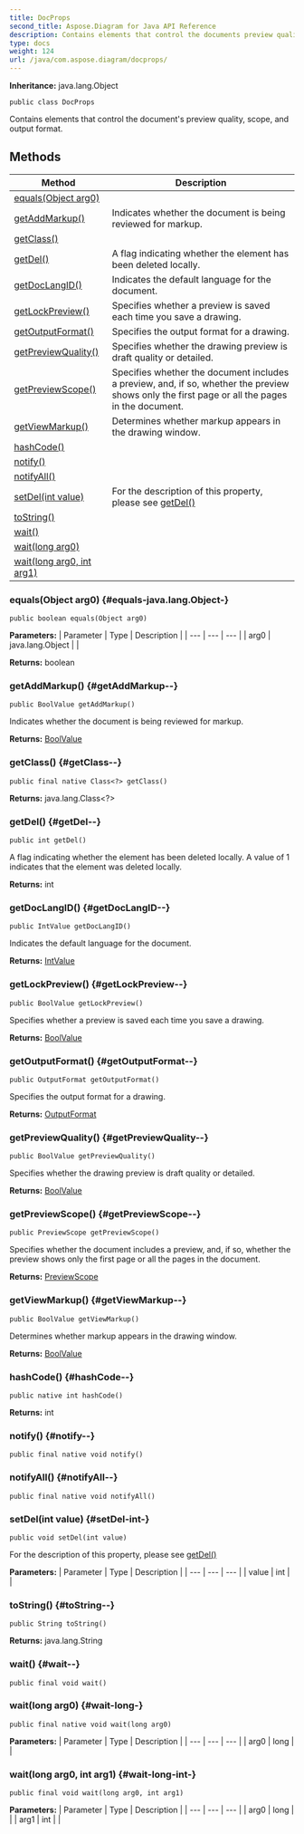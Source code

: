 ```yaml
---
title: DocProps
second_title: Aspose.Diagram for Java API Reference
description: Contains elements that control the documents preview quality scope and output format.
type: docs
weight: 124
url: /java/com.aspose.diagram/docprops/
---
```


**Inheritance:**
java.lang.Object
```
public class DocProps
```

Contains elements that control the document's preview quality, scope, and output format.
## Methods

| Method | Description |
| --- | --- |
| [equals(Object arg0)](#equals-java.lang.Object-) |  |
| [getAddMarkup()](#getAddMarkup--) | Indicates whether the document is being reviewed for markup. |
| [getClass()](#getClass--) |  |
| [getDel()](#getDel--) | A flag indicating whether the element has been deleted locally. |
| [getDocLangID()](#getDocLangID--) | Indicates the default language for the document. |
| [getLockPreview()](#getLockPreview--) | Specifies whether a preview is saved each time you save a drawing. |
| [getOutputFormat()](#getOutputFormat--) | Specifies the output format for a drawing. |
| [getPreviewQuality()](#getPreviewQuality--) | Specifies whether the drawing preview is draft quality or detailed. |
| [getPreviewScope()](#getPreviewScope--) | Specifies whether the document includes a preview, and, if so, whether the preview shows only the first page or all the pages in the document. |
| [getViewMarkup()](#getViewMarkup--) | Determines whether markup appears in the drawing window. |
| [hashCode()](#hashCode--) |  |
| [notify()](#notify--) |  |
| [notifyAll()](#notifyAll--) |  |
| [setDel(int value)](#setDel-int-) | For the description of this property, please see [getDel()](../../com.aspose.diagram/docprops\#getDel--) |
| [toString()](#toString--) |  |
| [wait()](#wait--) |  |
| [wait(long arg0)](#wait-long-) |  |
| [wait(long arg0, int arg1)](#wait-long-int-) |  |
### equals(Object arg0) {#equals-java.lang.Object-}
```
public boolean equals(Object arg0)
```




**Parameters:**
| Parameter | Type | Description |
| --- | --- | --- |
| arg0 | java.lang.Object |  |

**Returns:**
boolean
### getAddMarkup() {#getAddMarkup--}
```
public BoolValue getAddMarkup()
```


Indicates whether the document is being reviewed for markup.

**Returns:**
[BoolValue](../../com.aspose.diagram/boolvalue)
### getClass() {#getClass--}
```
public final native Class<?> getClass()
```




**Returns:**
java.lang.Class<?>
### getDel() {#getDel--}
```
public int getDel()
```


A flag indicating whether the element has been deleted locally. A value of 1 indicates that the element was deleted locally.

**Returns:**
int
### getDocLangID() {#getDocLangID--}
```
public IntValue getDocLangID()
```


Indicates the default language for the document.

**Returns:**
[IntValue](../../com.aspose.diagram/intvalue)
### getLockPreview() {#getLockPreview--}
```
public BoolValue getLockPreview()
```


Specifies whether a preview is saved each time you save a drawing.

**Returns:**
[BoolValue](../../com.aspose.diagram/boolvalue)
### getOutputFormat() {#getOutputFormat--}
```
public OutputFormat getOutputFormat()
```


Specifies the output format for a drawing.

**Returns:**
[OutputFormat](../../com.aspose.diagram/outputformat)
### getPreviewQuality() {#getPreviewQuality--}
```
public BoolValue getPreviewQuality()
```


Specifies whether the drawing preview is draft quality or detailed.

**Returns:**
[BoolValue](../../com.aspose.diagram/boolvalue)
### getPreviewScope() {#getPreviewScope--}
```
public PreviewScope getPreviewScope()
```


Specifies whether the document includes a preview, and, if so, whether the preview shows only the first page or all the pages in the document.

**Returns:**
[PreviewScope](../../com.aspose.diagram/previewscope)
### getViewMarkup() {#getViewMarkup--}
```
public BoolValue getViewMarkup()
```


Determines whether markup appears in the drawing window.

**Returns:**
[BoolValue](../../com.aspose.diagram/boolvalue)
### hashCode() {#hashCode--}
```
public native int hashCode()
```




**Returns:**
int
### notify() {#notify--}
```
public final native void notify()
```




### notifyAll() {#notifyAll--}
```
public final native void notifyAll()
```




### setDel(int value) {#setDel-int-}
```
public void setDel(int value)
```


For the description of this property, please see [getDel()](../../com.aspose.diagram/docprops\#getDel--)

**Parameters:**
| Parameter | Type | Description |
| --- | --- | --- |
| value | int |  |

### toString() {#toString--}
```
public String toString()
```




**Returns:**
java.lang.String
### wait() {#wait--}
```
public final void wait()
```




### wait(long arg0) {#wait-long-}
```
public final native void wait(long arg0)
```




**Parameters:**
| Parameter | Type | Description |
| --- | --- | --- |
| arg0 | long |  |

### wait(long arg0, int arg1) {#wait-long-int-}
```
public final void wait(long arg0, int arg1)
```




**Parameters:**
| Parameter | Type | Description |
| --- | --- | --- |
| arg0 | long |  |
| arg1 | int |  |

